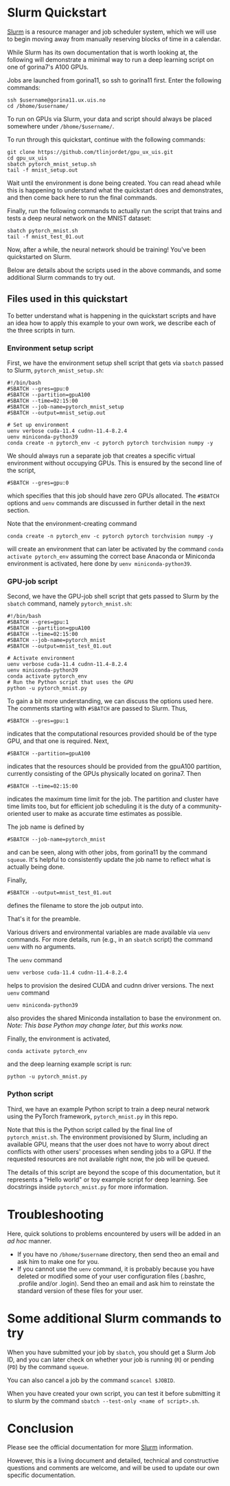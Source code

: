 # Slurm Quickstart

[Slurm](https://slurm.schedmd.com/) is a resource manager and job scheduler system, which we will use to begin moving away from manually reserving blocks of time in a calendar. 
 
While Slurm has its own documentation that is worth looking at, the following will demonstrate a minimal way to run a deep learning script on one of gorina7's A100 GPUs.
 
Jobs are launched from gorina11, so ssh to gorina11 first. Enter the following commands:
```
ssh $username@gorina11.ux.uis.no
cd /bhome/$username/
```
To run on GPUs via Slurm, your data and script should always be placed somewhere under `/bhome/$username/`.

To run through this quickstart, continue with the following commands:
```
git clone https://github.com/tlinjordet/gpu_ux_uis.git
cd gpu_ux_uis
sbatch pytorch_mnist_setup.sh 
tail -f mnist_setup.out
```
Wait until the environment is done being created. You can read ahead while this is happening to understand what the quickstart does and demonstrates, and then come back here to run the final commands. 

Finally, run the following commands to actually run the script that trains and tests a deep neural network on the MNIST dataset:
```
sbatch pytorch_mnist.sh
tail -f mnist_test_01.out
```

Now, after a while, the neural network should be training! 
You've been quickstarted on Slurm. 

Below are details about the scripts used in the above commands, and some additional Slurm commands to try out. 

## Files used in this quickstart

To better understand what is happening in the quickstart scripts and have an idea how to apply this example to your own work, we describe each of the three scripts in turn. 

### Environment setup script 

First, we have the environment setup shell script that gets via `sbatch` passed to Slurm, `pytorch_mnist_setup.sh`:
```
#!/bin/bash
#SBATCH --gres=gpu:0
#SBATCH --partition=gpuA100 
#SBATCH --time=02:15:00
#SBATCH --job-name=pytorch_mnist_setup
#SBATCH --output=mnist_setup.out
 
# Set up environment
uenv verbose cuda-11.4 cudnn-11.4-8.2.4
uenv miniconda-python39
conda create -n pytorch_env -c pytorch pytorch torchvision numpy -y
```
We should always run a separate job that creates a specific virtual environment without occupying GPUs. This is ensured by the second line of the script, 
```
#SBATCH --gres=gpu:0
```
which specifies that this job should have zero GPUs allocated. The `#SBATCH` options and `uenv` commands are discussed in further detail in the next section. 

Note that the environment-creating command 
```
conda create -n pytorch_env -c pytorch pytorch torchvision numpy -y
```
will create an environment that can later be activated by the command `conda activate pytorch_env` assuming the correct base Anaconda or Miniconda environment is activated, here done by `uenv miniconda-python39`. 

### GPU-job script

Second, we have the GPU-job shell script that gets passed to Slurm by the `sbatch` command, namely `pytorch_mnist.sh`:
 
```
#!/bin/bash
#SBATCH --gres=gpu:1
#SBATCH --partition=gpuA100 
#SBATCH --time=02:15:00
#SBATCH --job-name=pytorch_mnist
#SBATCH --output=mnist_test_01.out
 
# Activate environment
uenv verbose cuda-11.4 cudnn-11.4-8.2.4
uenv miniconda-python39
conda activate pytorch_env
# Run the Python script that uses the GPU
python -u pytorch_mnist.py
```

To gain a bit more understanding, we can discuss the options used here. 
The comments starting with `#SBATCH` are passed to Slurm. 
Thus, 
```
#SBATCH --gres=gpu:1
```
indicates that the computational resources provided should be of the type GPU, and that one is required. Next, 
```
#SBATCH --partition=gpuA100
```
indicates that the resources should be provided from the gpuA100 partition, currently consisting of the GPUs physically located on gorina7. Then
```
#SBATCH --time=02:15:00
```
indicates the maximum time limit for the job. The partition and cluster have time limits too, but for efficient job scheduling it is the duty of a community-oriented user to make as accurate time estimates as possible. 
 
The job name is defined by
```
#SBATCH --job-name=pytorch_mnist
```
and can be seen, along with other jobs, from gorina11 by the command `squeue`. It's helpful to consistently update the job name to reflect what is actually being done. 
 
Finally, 
```
#SBATCH --output=mnist_test_01.out
```
defines the filename to store the job output into.
 
That's it for the preamble.

Various drivers and environmental variables are made available via `uenv` commands. For more details, run (e.g., in an `sbatch` script) the command `uenv` with no arguments. 
 
The `uenv` command 
```
uenv verbose cuda-11.4 cudnn-11.4-8.2.4
```
helps to provision the desired CUDA and cudnn driver versions. 
The next `uenv` command 
```
uenv miniconda-python39
```
also provides the shared Miniconda installation to base the environment on. *Note: This base Python may change later, but this works now.*
 
Finally, the environment is activated, 
```
conda activate pytorch_env
```
and the deep learning example script is run:
```
python -u pytorch_mnist.py
```

### Python script

Third, we have an example Python script to train a deep neural network using the PyTorch framework, `pytorch_mnist.py` in this repo. 

Note that this is the Python script called by the final line of `pytorch_mnist.sh`. 
The environment provisioned by Slurm, including an available GPU, means that the user does not have to worry about direct conflicts with other users' processes when sending jobs to a GPU. If the requested resources are not available right now, the job will be queued. 

The details of this script are beyond the scope of this documentation, but it represents a "Hello world" or toy example script for deep learning. See docstrings inside `pytorch_mnist.py` for more information. 

# Troubleshooting

Here, quick solutions to problems encountered by users will be added in an *ad hoc* manner. 

 - If you have no `/bhome/$username` directory, then send theo an email and ask him to make one for you.
 - If you cannot use the `uenv` command, it is probably because you have deleted or modified some of your user configuration files (.bashrc, .profile and/or .login). Send theo an email and ask him to reinstate the standard version of these files for your user. 

# Some additional Slurm commands to try

When you have submitted your job by `sbatch`, you should get a Slurm Job ID, and you can later check on whether your job is running (`R`) or pending (`PD`) by the command `squeue`. 

You can also cancel a job by the command `scancel $JOBID`.

When you have created your own script, you can test it before submitting it to slurm by the command `sbatch --test-only <name of script>.sh`. 

# Conclusion

Please see the official documentation for more [Slurm](https://slurm.schedmd.com/) information. 

However, this is a living document and detailed, technical and constructive questions and comments are welcome, and will be used to update our own specific documentation.
